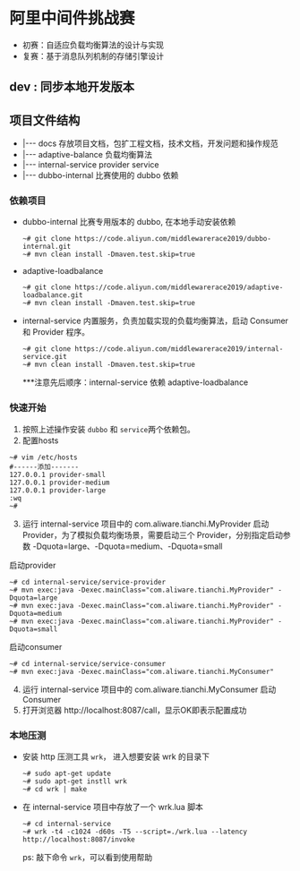 # 阿里中间件挑战赛
- 初赛：自适应负载均衡算法的设计与实现
- 复赛：基于消息队列机制的存储引擎设计


## dev : 同步本地开发版本

## 项目文件结构
- |--- docs 存放项目文档，包扩工程文档，技术文档，开发问题和操作规范
- |--- adaptive-balance  负载均衡算法
- |--- internal-service  provider service 
- |--- dubbo-internal 比赛使用的 dubbo 依赖


### 依赖项目
- dubbo-internal 
  比赛专用版本的 dubbo, 在本地手动安装依赖
  ```
  ~# git clone https://code.aliyun.com/middlewarerace2019/dubbo-internal.git
  ~# mvn clean install -Dmaven.test.skip=true
  ```
- adaptive-loadbalance
  ```
  ~# git clone https://code.aliyun.com/middlewarerace2019/adaptive-loadbalance.git
  ~# mvn clean install -Dmaven.test.skip=true
  ```
- internal-service
  内置服务，负责加载实现的负载均衡算法，启动 Consumer 和 Provider 程序。
  ```
  ~# git clone https://code.aliyun.com/middlewarerace2019/internal-service.git
  ~# mvn clean install -Dmaven.test.skip=true
  ```
  ***注意先后顺序：internal-service 依赖 adaptive-loadbalance
### 快速开始
1. 按照上述操作安装 `dubbo` 和 `service`两个依赖包。
2. 配置hosts
  ```
  ~# vim /etc/hosts
  #------添加-------
  127.0.0.1 provider-small
  127.0.0.1 provider-medium
  127.0.0.1 provider-large
  :wq
  ~# 
  ```
3. 运行 internal-service 项目中的 com.aliware.tianchi.MyProvider 启动 Provider，为了模拟负载均衡场景，需要启动三个 Provider，分别指定启动参数 -Dquota=large、-Dquota=medium、-Dquota=small

  启动provider
  ```
  ~# cd internal-service/service-provider
  ~# mvn exec:java -Dexec.mainClass="com.aliware.tianchi.MyProvider" -Dquota=large
  ~# mvn exec:java -Dexec.mainClass="com.aliware.tianchi.MyProvider" -Dquota=medium
  ~# mvn exec:java -Dexec.mainClass="com.aliware.tianchi.MyProvider" -Dquota=small
  ```
  启动consumer
  ```
  ~# cd internal-service/service-consumer
  ~# mvn exec:java -Dexec.mainClass="com.aliware.tianchi.MyConsumer"
  ```
4. 运行 internal-service 项目中的 com.aliware.tianchi.MyConsumer 启动 Consumer
5. 打开浏览器 http://localhost:8087/call，显示OK即表示配置成功
  
### 本地压测
- 安装 http 压测工具 `wrk`， 进入想要安装 wrk 的目录下
  ```
  ~# sudo apt-get update
  ~# sudo apt-get instll wrk
  ~# cd wrk | make
  ```

- 在 internal-service 项目中存放了一个 wrk.lua 脚本
  ```
  ~# cd internal-service
  ~# wrk -t4 -c1024 -d60s -T5 --script=./wrk.lua --latency http://localhost:8087/invoke
  ```
  ps: 敲下命令 `wrk`，可以看到使用帮助
